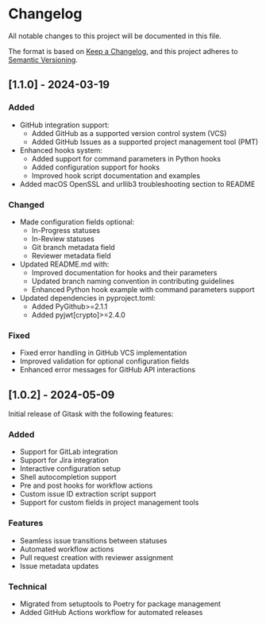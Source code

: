 # Changelog

All notable changes to this project will be documented in this file.

The format is based on [Keep a Changelog](https://keepachangelog.com/en/1.0.0/),
and this project adheres to [Semantic Versioning](https://semver.org/spec/v2.0.0.html).

## [1.1.0] - 2024-03-19

### Added
- GitHub integration support:
  - Added GitHub as a supported version control system (VCS)
  - Added GitHub Issues as a supported project management tool (PMT)
- Enhanced hooks system:
  - Added support for command parameters in Python hooks
  - Added configuration support for hooks
  - Improved hook script documentation and examples
- Added macOS OpenSSL and urllib3 troubleshooting section to README

### Changed
- Made configuration fields optional:
  - In-Progress statuses
  - In-Review statuses
  - Git branch metadata field
  - Reviewer metadata field
- Updated README.md with:
  - Improved documentation for hooks and their parameters
  - Updated branch naming convention in contributing guidelines
  - Enhanced Python hook example with command parameters support
- Updated dependencies in pyproject.toml:
  - Added PyGithub>=2.1.1
  - Added pyjwt[crypto]>=2.4.0

### Fixed
- Fixed error handling in GitHub VCS implementation
- Improved validation for optional configuration fields
- Enhanced error messages for GitHub API interactions

## [1.0.2] - 2024-05-09

Initial release of Gitask with the following features:

### Added
- Support for GitLab integration
- Support for Jira integration
- Interactive configuration setup
- Shell autocompletion support
- Pre and post hooks for workflow actions
- Custom issue ID extraction script support
- Support for custom fields in project management tools

### Features
- Seamless issue transitions between statuses
- Automated workflow actions
- Pull request creation with reviewer assignment
- Issue metadata updates

### Technical
- Migrated from setuptools to Poetry for package management
- Added GitHub Actions workflow for automated releases
